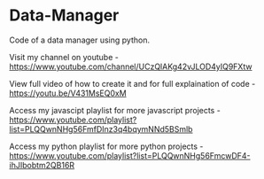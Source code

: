 # Data-Manager

Code of a data manager using python.

Visit my channel on youtube - https://www.youtube.com/channel/UCzQlAKg42vJLOD4yIQ9FXtw

View full video of how to create it and for full explaination of code - https://youtu.be/V431MsEQ0xM

Access my javascipt playlist for more javascript projects - https://www.youtube.com/playlist?list=PLQQwnNHg56FmfDInz3q4bqymNNd5BSmlb

Access my python playlist for more python projects - https://www.youtube.com/playlist?list=PLQQwnNHg56FmcwDF4-ihJIbobtm2QB16R
